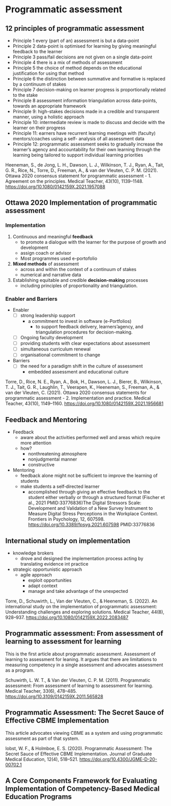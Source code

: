 # Programmatic  assessment

## 12 principles of programmatic assessment

- Principle 1 every (part of an) assessment is but a data-point
- Principle 2 data-point is optimised for learning by giving meaningful feedback to the learner
- Principle 3 pass/fail decisions are not given on a single data-point
- Principle 4 there is a mix of methods of assessment
- Principle 5 the choice of method depends on the educational justification for using that method
- Principle 6 the distinction between summative and formative is replaced by a continuum of stakes
- Principle 7 decision-making on learner progress is proportionally related to the stake
- Principle 8 assessment information triangulation across data-points, towards an appropriate framework
- Principle 9: high-stakes decisions made in a credible and transparent manner, using a holistic approach
- Principle 10: intermediate review is made to discuss and decide with the learner on their progress
- Principle 11: earners have recurrent learning meetings with (faculty) mentors/coaches using a self- analysis of all assessment data
- Principle 12: programmatic assessment seeks to gradually increase the learner’s agency and accountability for their own learning through the learning being tailored to support individual learning priorities

Heeneman, S., de Jong, L. H., Dawson, L. J., Wilkinson, T. J., Ryan, A., Tait, G. R., Rice, N., Torre, D., Freeman, A., & van der Vleuten, C. P. M. (2021). Ottawa 2020 consensus statement for programmatic assessment - 1. Agreement on the principles. Medical Teacher, 43(10), 1139–1148. https://doi.org/10.1080/0142159X.2021.1957088

## Ottawa 2020 Implementation of programmatic assessment

### Implementation

1. Continuous and meaningful **feedback**
    - to promote a dialogue with the learner for the purpose of growth and development
    - assign coach or advisor
    - Most programmes used e-portofolio 
2. **Mixed methods** of assessment
    - across and within the context of a continuum of stakes
    - numerical and narrative data
3. Establishing equitable and credible **decision-making** processes
    - including principles of proportionality and triangulation.


### Enabler and Barriers

- Enabler
    - [ ] strong leadership support
        - a commitment to invest in software
(e-Portfolios) 
            - to support feedback delivery, learners’agency, and triangulation procedures for decision-making.
    - [ ] Ongoing faculty development
    - [ ] providing students with clear expectations about assessment
    - [ ] simultaneous curriculum renewal
    - [ ] organisational commitment to change
- Barriers
    - [ ] the need for a paradigm shift in the culture of assessment
        - embedded assessment and educational culture


Torre, D., Rice, N. E., Ryan, A., Bok, H., Dawson, L. J., Bierer, B., Wilkinson, T. J., Tait, G. R., Laughlin, T., Veerapen, K., Heeneman, S., Freeman, A., & van der Vleuten, C. (2021). Ottawa 2020 consensus statements for programmatic assessment - 2. Implementation and practice. Medical Teacher, 43(10), 1149–1160. https://doi.org/10.1080/0142159X.2021.1956681

## Feedback and Mentoring

- Feedback
    - aware about  the  activities  performed  well  and  areas  which  require  more  attention
    - how?
        - nonthreatening  atmosphere
        - nonjudgmental  manner
        - constructive
- Mentoring
    - feedback alone might not be sufficient to improve the learning of students
    - make students a self‑directed learner
        - accomplished  through  giving  an  effective  feedback  to  the  student  either  verbally  or  through a structured format
(Fischer et al., 2021 PMID:33776836)The Digital Stressors Scale: Development and Validation of a New Survey Instrument to Measure Digital Stress Perceptions in the Workplace Context. Frontiers in Psychology, 12, 607598. https://doi.org/10.3389/fpsyg.2021.607598 PMID:33776836

## International study on implementation


- knowledge brokers
    - drove and designed the implementation process acting by translating evidence int practice
- strategic opportunistic approach
    - agile approach
      - exploit opportunities
      - adapt context
      - manage and take advantage of the unexpected

Torre, D., Schuwirth, L., Van der Vleuten, C., & Heeneman, S. (2022). An international study on the implementation of programmatic assessment: Understanding challenges and exploring solutions. Medical Teacher, 44(8), 928–937. https://doi.org/10.1080/0142159X.2022.2083487

## Programmatic  assessment:  From  assessment of  learning  to  assessment  for  learning

This is the first article about programmatic assessment. Assessment of learning to assessment for leaning. It argues that there are limitations to measuring competency in a single assessment and advocates assessment as a program.

Schuwirth, L. W. T., & Van der Vleuten, C. P. M. (2011). Programmatic assessment: From assessment of learning to assessment for learning. Medical Teacher, 33(6), 478–485. https://doi.org/10.3109/0142159X.2011.565828

## Programmatic Assessment: The Secret Sauce of Effective CBME Implementation

This article advocates viewing CBME as a system and using programmatic assessment as part of that system.

Iobst, W. F., & Holmboe, E. S. (2020). Programmatic Assessment: The Secret Sauce of Effective CBME Implementation. Journal of Graduate Medical Education, 12(4), 518–521. https://doi.org/10.4300/JGME-D-20-00702.1

## A Core Components Framework for Evaluating  Implementation of Competency-Based Medical  Education Programs